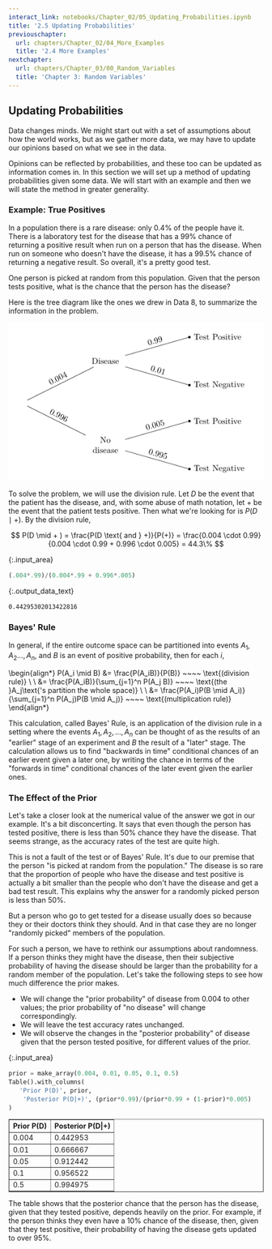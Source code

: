 ```yaml
---
interact_link: notebooks/Chapter_02/05_Updating_Probabilities.ipynb
title: '2.5 Updating Probabilities'
previouschapter:
  url: chapters/Chapter_02/04_More_Examples
  title: '2.4 More Examples'
nextchapter:
  url: chapters/Chapter_03/00_Random_Variables
  title: 'Chapter 3: Random Variables'
---
```


## Updating Probabilities ##

Data changes minds. We might start out with a set of assumptions about how the world works, but as we gather more data, we may have to update our opinions based on what we see in the data.

Opinions can be reflected by probabilities, and these too can be updated as information comes in. In this section we will set up a method of updating probabilities given some data. We will start with an example and then we will state the method in greater generality.

### Example: True Positives ###
In a population there is a rare disease: only 0.4% of the people have it. There is a laboratory test for the disease that has a 99% chance of returning a positive result when run on a person that has the disease. When run on someone who doesn't have the disease, it has a 99.5% chance of returning a negative result. So overall, it's a pretty good test.

One person is picked at random from this population. Given that the person tests positive, what is the chance that the person has the disease?

Here is the tree diagram like the ones we drew in Data 8, to summarize the information in the problem.

![rare disease tree diagram](tree_disease_rare.png)

To solve the problem, we will use the division rule. Let $D$ be the event that the patient has the disease, and, with some abuse of math notation, let $+$ be the event that the patient tests positive. Then what we're looking for is $P(D \mid +)$. By the division rule,

$$
P(D \mid + ) = \frac{P(D \text{ and } +)}{P(+)}
= \frac{0.004 \cdot 0.99}{0.004 \cdot 0.99 + 0.996 \cdot 0.005}
= 44.3\%
$$


{:.input_area}
```python
(.004*.99)/(0.004*.99 + 0.996*.005)
```




{:.output_data_text}
```
0.44295302013422816
```



### Bayes' Rule ###
In general, if the entire outcome space can be partitioned into events $A_1, A_2 \ldots , A_n$, and $B$ is an event of positive probability, then for each $i$,

\begin{align*}
P(A_i \mid B) &= \frac{P(A_iB)}{P(B)} ~~~~ \text{(division rule)} \\ \\
&= \frac{P(A_iB)}{\sum_{j=1}^n P(A_j B)} ~~~~ \text{(the }A_j\text{'s partition the whole space)} \\ \\
&= \frac{P(A_i)P(B \mid A_i)}{\sum_{j=1}^n P(A_j)P(B \mid A_j)} ~~~~
\text{(multiplication rule)}
\end{align*}

This calculation, called Bayes' Rule, is an application of the division rule in a setting where the events $A_1, A_2, \ldots , A_n$ can be thought of as the results of an "earlier" stage of an experiment and $B$ the result of a "later" stage. The calculation allows us to find "backwards in time" conditional chances of an earlier event given a later one, by writing the chance in terms of the "forwards in time" conditional chances of the later event given the earlier ones.

### The Effect of the Prior ###
Let's take a closer look at the numerical value of the answer we got in our example. It's a bit disconcerting. It says that even though the person has tested positive, there is less than 50% chance they have the disease. That seems strange, as the accuracy rates of the test are quite high.

This is not a fault of the test or of Bayes' Rule. It's due to our premise that the person "is picked at random from the population." The disease is so rare that the proportion of people who have the disease and test positive is actually a bit smaller than the people who don't have the disease and get a bad test result. This explains why the answer for a randomly picked person is less than 50%.

But a person who go to get tested for a disease usually does so because they or their doctors think they should. And in that case they are no longer "randomly picked" members of the population. 

For such a person, we have to rethink our assumptions about randomness. If a person thinks they might have the disease, then their subjective probability of having the disease should be larger than the probability for a random member of the population. Let's take the following steps to see how much difference the prior makes.

- We will change the "prior probability" of disease from 0.004 to other values; the prior probability of "no disease" will change correspondingly.
- We will leave the test accuracy rates unchanged.
- We will observe the changes in the "posterior probability" of disease given that the person tested positive, for different values of the prior.


{:.input_area}
```python
prior = make_array(0.004, 0.01, 0.05, 0.1, 0.5)
Table().with_columns(
   'Prior P(D)', prior,
    'Posterior P(D|+)', (prior*0.99)/(prior*0.99 + (1-prior)*0.005)
)
```




<div markdown="0">
<table border="1" class="dataframe">
    <thead>
        <tr>
            <th>Prior P(D)</th> <th>Posterior P(D|+)</th>
        </tr>
    </thead>
    <tbody>
        <tr>
            <td>0.004     </td> <td>0.442953        </td>
        </tr>
        <tr>
            <td>0.01      </td> <td>0.666667        </td>
        </tr>
        <tr>
            <td>0.05      </td> <td>0.912442        </td>
        </tr>
        <tr>
            <td>0.1       </td> <td>0.956522        </td>
        </tr>
        <tr>
            <td>0.5       </td> <td>0.994975        </td>
        </tr>
    </tbody>
</table>
</div>



The table shows that the posterior chance that the person has the disease, given that they tested positive, depends heavily on the prior. For example, if the person thinks they even have a 10% chance of the disease, then, given that they test positive, their probability of having the disease gets updated to over 95%. 
